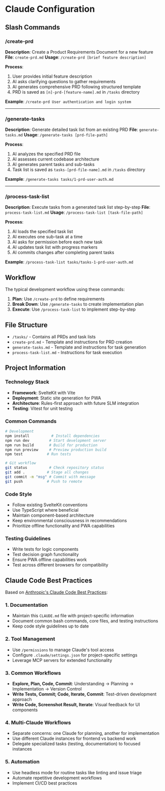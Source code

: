 # Claude Configuration

## Slash Commands

### /create-prd
**Description**: Create a Product Requirements Document for a new feature
**File**: `create-prd.md`
**Usage**: `/create-prd [brief feature description]`

**Process**:
1. User provides initial feature description
2. AI asks clarifying questions to gather requirements
3. AI generates comprehensive PRD following structured template
4. PRD is saved as `[n]-prd-[feature-name].md` in `/tasks` directory

**Example**: `/create-prd User authentication and login system`

---

### /generate-tasks
**Description**: Generate detailed task list from an existing PRD
**File**: `generate-tasks.md`
**Usage**: `/generate-tasks [prd-file-path]`

**Process**:
1. AI analyzes the specified PRD file
2. AI assesses current codebase architecture
3. AI generates parent tasks and sub-tasks
4. Task list is saved as `tasks-[prd-file-name].md` in `/tasks` directory

**Example**: `/generate-tasks tasks/1-prd-user-auth.md`

---

### /process-task-list
**Description**: Execute tasks from a generated task list step-by-step
**File**: `process-task-list.md`
**Usage**: `/process-task-list [task-file-path]`

**Process**:
1. AI loads the specified task list
2. AI executes one sub-task at a time
3. AI asks for permission before each new task
4. AI updates task list with progress markers
5. AI commits changes after completing parent tasks

**Example**: `/process-task-list tasks/tasks-1-prd-user-auth.md`

## Workflow

The typical development workflow using these commands:

1. **Plan**: Use `/create-prd` to define requirements
2. **Break Down**: Use `/generate-tasks` to create implementation plan
3. **Execute**: Use `/process-task-list` to implement step-by-step

## File Structure

- `/tasks/` - Contains all PRDs and task lists
- `create-prd.md` - Template and instructions for PRD creation
- `generate-tasks.md` - Template and instructions for task generation
- `process-task-list.md` - Instructions for task execution

## Project Information

### Technology Stack
- **Framework**: SvelteKit with Vite
- **Deployment**: Static site generation for PWA
- **Architecture**: Rules-first approach with future SLM integration
- **Testing**: Vitest for unit testing

### Common Commands
```bash
# Development
npm install          # Install dependencies
npm run dev         # Start development server
npm run build       # Build for production
npm run preview     # Preview production build
npm test           # Run tests

# Git workflow
git status          # Check repository status
git add .          # Stage all changes
git commit -m "msg" # Commit with message
git push           # Push to remote
```

### Code Style
- Follow existing SvelteKit conventions
- Use TypeScript where beneficial
- Maintain component-based architecture
- Keep environmental consciousness in recommendations
- Prioritize offline functionality and PWA capabilities

### Testing Guidelines
- Write tests for logic components
- Test decision graph functionality
- Ensure PWA offline capabilities work
- Test across different browsers for compatibility

## Claude Code Best Practices

Based on [Anthropic's Claude Code Best Practices](https://www.anthropic.com/engineering/claude-code-best-practices):

### 1. Documentation
- Maintain this `CLAUDE.md` file with project-specific information
- Document common bash commands, core files, and testing instructions
- Keep code style guidelines up to date

### 2. Tool Management
- Use `/permissions` to manage Claude's tool access
- Configure `.claude/settings.json` for project-specific settings
- Leverage MCP servers for extended functionality

### 3. Common Workflows
- **Explore, Plan, Code, Commit**: Understanding → Planning → Implementation → Version Control
- **Write Tests, Commit; Code, Iterate, Commit**: Test-driven development approach
- **Write Code, Screenshot Result, Iterate**: Visual feedback for UI components

### 4. Multi-Claude Workflows
- Separate concerns: one Claude for planning, another for implementation
- Use different Claude instances for frontend vs backend work
- Delegate specialized tasks (testing, documentation) to focused instances

### 5. Automation
- Use headless mode for routine tasks like linting and issue triage
- Automate repetitive development workflows
- Implement CI/CD best practices